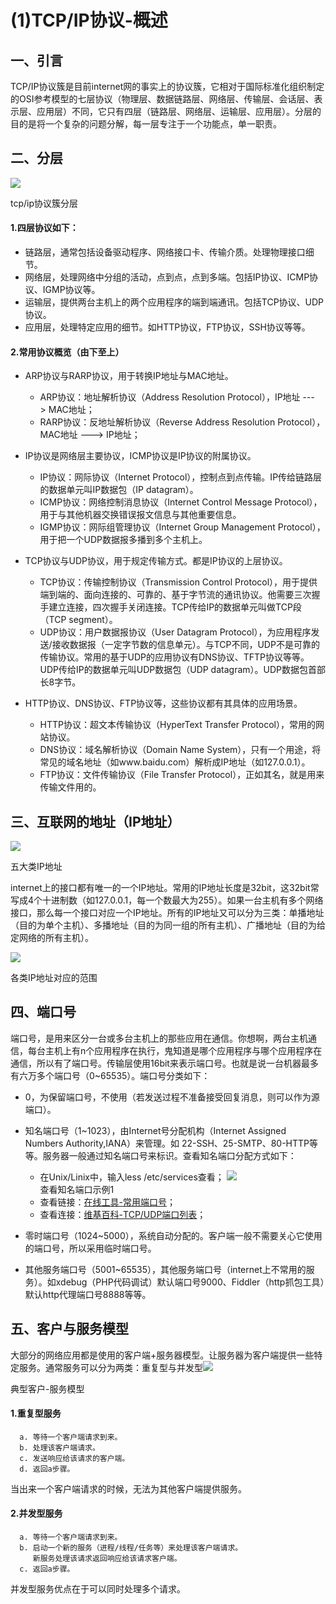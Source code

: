# (1)TCP/IP协议-概述

## 一、引言

TCP/IP协议簇是目前internet网的事实上的协议簇，它相对于国际标准化组织制定的OSI参考模型的七层协议（物理层、数据链路层、网络层、传输层、会话层、表示层、应用层）不同，它只有四层（链路层、网络层、运输层、应用层）。分层的目的是将一个复杂的问题分解，每一层专注于一个功能点，单一职责。

## 二、分层

![][1]



tcp/ip协议簇分层

#### 1.四层协议如下：

* 链路层，通常包括设备驱动程序、网络接口卡、传输介质。处理物理接口细节。
* 网络层，处理网络中分组的活动，点到点，点到多端。包括IP协议、ICMP协议、IGMP协议等。
* 运输层，提供两台主机上的两个应用程序的端到端通讯。包括TCP协议、UDP协议。
* 应用层，处理特定应用的细节。如HTTP协议，FTP协议，SSH协议等等。

#### 2.常用协议概览（由下至上）

* ARP协议与RARP协议，用于转换IP地址与MAC地址。
    * ARP协议：地址解析协议（Address Resolution Protocol），IP地址 ---> MAC地址；
    * RARP协议：反地址解析协议（Reverse Address Resolution Protocol），MAC地址 ---> IP地址；

* IP协议是网络层主要协议，ICMP协议是IP协议的附属协议。
    * IP协议：网际协议（Internet Protocol），控制点到点传输。IP传给链路层的数据单元叫IP数据包（IP datagram）。
    * ICMP协议：网络控制消息协议（Internet Control Message Protocol），用于与其他机器交换错误报文信息与其他重要信息。
    * IGMP协议：网际组管理协议（Internet Group Management Protocol），用于把一个UDP数据报多播到多个主机上。

* TCP协议与UDP协议，用于规定传输方式。都是IP协议的上层协议。
    * TCP协议：传输控制协议（Transmission Control Protocol），用于提供端到端的、面向连接的、可靠的、基于字节流的通讯协议。他需要三次握手建立连接，四次握手关闭连接。TCP传给IP的数据单元叫做TCP段（TCP segment）。
    * UDP协议：用户数据报协议（User Datagram Protocol），为应用程序发送/接收数据报（一定字节数的信息单元）。与TCP不同，UDP不是可靠的传输协议。常用的基于UDP的应用协议有DNS协议、TFTP协议等等。UDP传给IP的数据单元叫UDP数据包（UDP datagram）。UDP数据包首部长8字节。

* HTTP协议、DNS协议、FTP协议等，这些协议都有其具体的应用场景。
    * HTTP协议：超文本传输协议（HyperText Transfer Protocol），常用的网站协议。
    * DNS协议：域名解析协议（Domain Name System），只有一个用途，将常见的域名地址（如www.baidu.com）解析成IP地址（如127.0.0.1）。
    * FTP协议：文件传输协议（File Transfer Protocol），正如其名，就是用来传输文件用的。

## 三、互联网的地址（IP地址）

![][2]



五大类IP地址

  
internet上的接口都有唯一的一个IP地址。常用的IP地址长度是32bit，这32bit常写成4个十进制数（如127.0.0.1，每一个数最大为255）。如果一台主机有多个网络接口，那么每一个接口对应一个IP地址。所有的IP地址又可以分为三类：单播地址（目的为单个主机）、多播地址（目的为同一组的所有主机）、广播地址（目的为给定网络的所有主机）。

![][3]



各类IP地址对应的范围

## 四、端口号

端口号，是用来区分一台或多台主机上的那些应用在通信。你想啊，两台主机通信，每台主机上有n个应用程序在执行，鬼知道是哪个应用程序与哪个应用程序在通信，所以有了端口号。传输层使用16bit来表示端口号。也就是说一台机器最多有六万多个端口号（0~65535）。端口号分类如下：

* 0，为保留端口号，不使用（若发送过程不准备接受回复消息，则可以作为源端口）。
* 知名端口号（1~1023），由Internet号分配机构（Internet Assigned Numbers Authority,IANA）来管理。如 22-SSH、25-SMTP、80-HTTP等等。服务器一般通过知名端口号来标识。查看知名端口分配方式如下：
    * 在Unix/Linix中，输入less /etc/services查看；
     ![][4]   
     查看知名端口示例1
    * 查看链接：[在线工具-常用端口号][5]；
    * 查看连接：[维基百科-TCP/UDP端口列表][6]；

* 零时端口号（1024~5000），系统自动分配的。客户端一般不需要关心它使用的端口号，所以采用临时端口号。
* 其他服务端口号（5001~65535），其他服务端口号（internet上不常用的服务）。如xdebug（PHP代码调试）默认端口号9000、Fiddler（http抓包工具）默认http代理端口号8888等等。

## 五、客户与服务模型

大部分的网络应用都是使用的客户端+服务器模型。让服务器为客户端提供一些特定服务。通常服务可以分为两类：重复型与并发型![][7]



典型客户-服务模型

#### 1.重复型服务

      a. 等待一个客户端请求到来。
      b. 处理该客户端请求。
      c. 发送响应给该请求的客户端。
      d. 返回a步骤。

当出来一个客户端请求的时候，无法为其他客户端提供服务。

#### 2.并发型服务

      a. 等待一个客户端请求到来。
      b. 启动一个新的服务（进程/线程/任务等）来处理该客户端请求。
         新服务处理该请求返回响应给该请求客户端。
      c. 返回a步骤。

并发型服务优点在于可以同时处理多个请求。


[1]: ./img/301894-ac8c966dccd9f435.png
[2]: ./img/301894-11c697274be24c88.png
[3]: ./img/301894-1ff6de43d60c4818.png
[4]: ./img/301894-d4dad7c47c040de2.png
[5]: http://tool.oschina.net/commons?type=7
[6]: https://zh.wikipedia.org/wiki/TCP/UDP%E7%AB%AF%E5%8F%A3%E5%88%97%E8%A1%A8
[7]: ./img/301894-00c5833e44d402a0.png